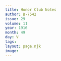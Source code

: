 ```yaml
---
title: Honor Club Notes
author: B-7542
issue: 29
volume: 11
year: 1916
month: 49
day: V
tags:
layout: page.njk
image:
---
```



